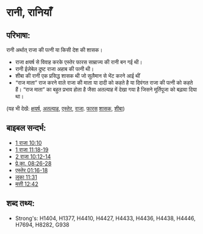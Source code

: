 # रानी, रानियाँ #

## परिभाषा: ##

रानी अर्थात् राजा की पत्नी या किसी देश की शासक।

* राजा क्षयर्ष से विवाह करके एस्तेर फारस साम्राज्य की रानी बन गई थी।
* रानी ईज़ेबेल दुष्ट राजा अहाब की पत्नी थी।
* शीबा की रानी एक प्रसिद्ध शासक थी जो सुलैमान से भेंट करने आई थीं
* “राज माता” राज करने वाले राजा की माता या दादी को कहते है या दिवंगत राजा की पत्नी को कहते हैं। “राज माता” का बहुत प्रभाव होता है जैसा अतल्याह में देखा गया है जिसने मूर्तिपूजा को बढ़ावा दिया था।

(यह भी देखें: [क्षयर्ष](../names/ahasuerus.md), [अतल्याह](../names/athaliah.md), [एस्तेर](../names/esther.md), [राजा](../other/king.md). [फारस](../names/persia.md) [शासक](../other/ruler.md), [शीबा](../names/sheba.md))

## बाइबल सन्दर्भ: ##

* [1 राजा 10:10](rc://hi/tn/help/1ki/10/10)
* [1 राजा 11:18-19](rc://hi/tn/help/1ki/11/18)
* [2 राजा 10:12-14](rc://hi/tn/help/2ki/10/12)
* [प्रे.का. 08:26-28](rc://hi/tn/help/act/08/26)
* [एस्तेर 01:16-18](rc://hi/tn/help/est/01/16)
* [लूका 11:31](rc://hi/tn/help/luk/11/31)
* [मत्ती 12:42](rc://hi/tn/help/mat/12/42)

## शब्द तथ्य: ##

* Strong's: H1404, H1377, H4410, H4427, H4433, H4436, H4438, H4446, H7694, H8282, G938
